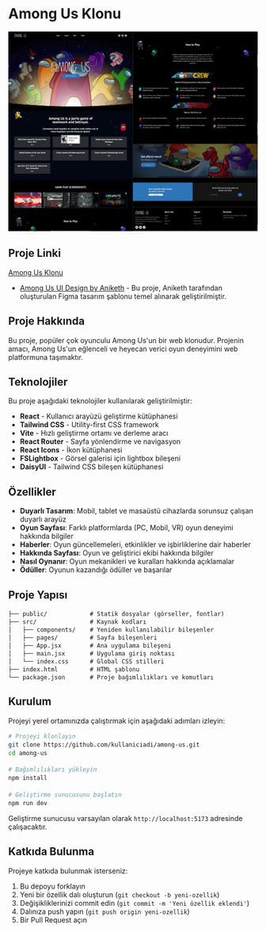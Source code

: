 # Among Us Klonu

![Among Us Logo](/public/images/screenshot.png)

## Proje Linki
[Among Us Klonu](https://among-us-react.netlify.app/)

- [Among Us UI Design by Aniketh](https://www.figma.com/community/file/1185451992736171881) - Bu proje, Aniketh tarafından oluşturulan Figma tasarım şablonu temel alınarak geliştirilmiştir.

## Proje Hakkında

Bu proje, popüler çok oyunculu Among Us'un bir web klonudur. Projenin amacı, Among Us'un eğlenceli ve heyecan verici oyun deneyimini web platformuna taşımaktır.

## Teknolojiler

Bu proje aşağıdaki teknolojiler kullanılarak geliştirilmiştir: 

- **React** - Kullanıcı arayüzü geliştirme kütüphanesi
- **Tailwind CSS** - Utility-first CSS framework
- **Vite** - Hızlı geliştirme ortamı ve derleme aracı
- **React Router** - Sayfa yönlendirme ve navigasyon
- **React Icons** - İkon kütüphanesi
- **FSLightbox** - Görsel galerisi için lightbox bileşeni
- **DaisyUI** - Tailwind CSS bileşen kütüphanesi

## Özellikler

- **Duyarlı Tasarım**: Mobil, tablet ve masaüstü cihazlarda sorunsuz çalışan duyarlı arayüz
- **Oyun Sayfası**: Farklı platformlarda (PC, Mobil, VR) oyun deneyimi hakkında bilgiler
- **Haberler**: Oyun güncellemeleri, etkinlikler ve işbirliklerine dair haberler
- **Hakkında Sayfası**: Oyun ve geliştirici ekibi hakkında bilgiler
- **Nasıl Oynanır**: Oyun mekanikleri ve kuralları hakkında açıklamalar
- **Ödüller**: Oyunun kazandığı ödüller ve başarılar

## Proje Yapısı

```
├── public/            # Statik dosyalar (görseller, fontlar)
├── src/               # Kaynak kodları
│   ├── components/    # Yeniden kullanılabilir bileşenler
│   ├── pages/         # Sayfa bileşenleri
│   ├── App.jsx        # Ana uygulama bileşeni
│   ├── main.jsx       # Uygulama giriş noktası
│   └── index.css      # Global CSS stilleri
├── index.html         # HTML şablonu
└── package.json       # Proje bağımlılıkları ve komutları
```

## Kurulum

Projeyi yerel ortamınızda çalıştırmak için aşağıdaki adımları izleyin:

```bash
# Projeyi klonlayın
git clone https://github.com/kullaniciadi/among-us.git
cd among-us

# Bağımlılıkları yükleyin
npm install

# Geliştirme sunucusunu başlatın
npm run dev
```

Geliştirme sunucusu varsayılan olarak `http://localhost:5173` adresinde çalışacaktır.

## Katkıda Bulunma

Projeye katkıda bulunmak isterseniz:

1. Bu depoyu forklayın
2. Yeni bir özellik dalı oluşturun (`git checkout -b yeni-ozellik`)
3. Değişikliklerinizi commit edin (`git commit -m 'Yeni özellik eklendi'`)
4. Dalınıza push yapın (`git push origin yeni-ozellik`)
5. Bir Pull Request açın
